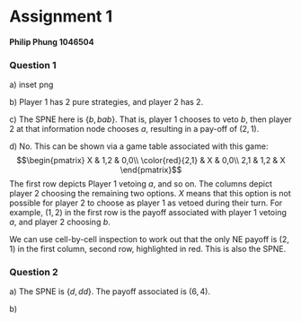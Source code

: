 <h1>Assignment 1</h1> 

<h4>Philip Phung 1046504</h4>

<h3>Question 1</h3> 

a) inset png

b) Player 1 has 2 pure strategies, and player 2 has 2. 

c) The SPNE here is $\{b, bab\}$. That is, player 1 chooses to veto $b$, then player 2 at that information node chooses $a$, resulting in a pay-off of $(2,1)$. 

d) No. This can be shown via a game table associated with this game: 
$$\begin{pmatrix}  
X & 1,2 & 0,0\\  
\color{red}{2,1} & X & 0,0\\
2,1 & 1,2 & X
\end{pmatrix}$$
The first row depicts Player 1 vetoing $a$, and so on. The columns depict player 2 choosing the remaining two options. $X$ means that this option is not possible for player 2 to choose as player 1 as vetoed during their turn. For example, $(1,2)$ in the first row is the payoff associated with player 1 vetoing $a$, and player 2 choosing $b$. 

We can use cell-by-cell inspection to work out that the only NE payoff is $(2,1)$ in the first column, second row, highlighted in red. This is also the SPNE. 

<h3>Question 2</h3> 

a) The SPNE is $\{d, dd\}$. The payoff associated is $(6, 4)$. 

b) 